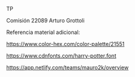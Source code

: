 TP 

Comisión 22089
Arturo Grottoli 


Referencia material adicional:

https://www.color-hex.com/color-palette/21551

https://www.cdnfonts.com/harry-potter.font

https://app.netlify.com/teams/mauro2k/overview
